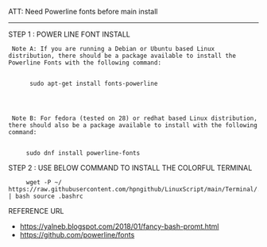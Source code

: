ATT: Need Powerline fonts before main install
______________________________________________________

STEP 1 : POWER LINE FONT INSTALL


     Note A: If you are running a Debian or Ubuntu based Linux distribution, there should be a package available to install the Powerline Fonts with the following command:

          
          sudo apt-get install fonts-powerline




     Note B: For fedora (tested on 28) or redhat based Linux distribution, there should also be a package available to install with the following command:

         
         sudo dnf install powerline-fonts







STEP 2 : USE BELOW COMMAND TO INSTALL THE COLORFUL TERMINAL

         
         wget -P ~/ https://raw.githubusercontent.com/hpngithub/LinuxScript/main/Terminal/.bashrc | bash source .bashrc
         
     
     
     
     
     
     
         
REFERENCE URL
- https://yalneb.blogspot.com/2018/01/fancy-bash-promt.html
- https://github.com/powerline/fonts
